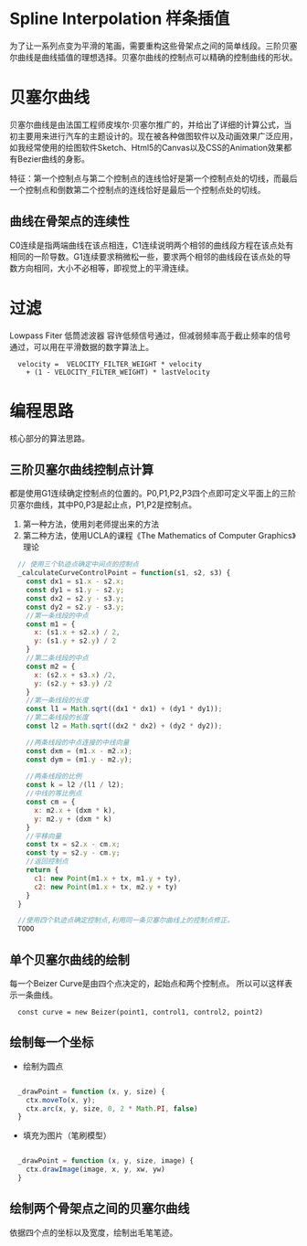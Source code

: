 # Spline Interpolation 样条插值

为了让一系列点变为平滑的笔画，需要重构这些骨架点之间的简单线段。三阶贝塞尔曲线是曲线插值的理想选择。贝塞尔曲线的控制点可以精确的控制曲线的形状。


# 贝塞尔曲线

贝塞尔曲线是由法国工程师皮埃尔·贝塞尔推广的，并给出了详细的计算公式，当初主要用来进行汽车的主题设计的。现在被各种做图软件以及动画效果广泛应用，如我经常使用的绘图软件Sketch、Html5的Canvas以及CSS的Animation效果都有Bezier曲线的身影。

特征：第一个控制点与第二个控制点的连线恰好是第一个控制点处的切线，而最后一个控制点和倒数第二个控制点的连线恰好是最后一个控制点处的切线。


## 曲线在骨架点的连续性
C0连续是指两端曲线在该点相连，C1连续说明两个相邻的曲线段方程在该点处有相同的一阶导数。G1连续要求稍微松一些，要求两个相邻的曲线段在该点处的导数方向相同，大小不必相等，即视觉上的平滑连续。

# 过滤
Lowpass Fiter 低筒滤波器
容许低频信号通过，但减弱频率高于截止频率的信号通过，可以用在平滑数据的数字算法上。

```
  velocity =  VELOCITY_FILTER_WEIGHT * velocity
    + (1 - VELOCITY_FILTER_WEIGHT) * lastVelocity
```

# 编程思路
核心部分的算法思路。

## 三阶贝塞尔曲线控制点计算
都是使用G1连续确定控制点的位置的。P0,P1,P2,P3四个点即可定义平面上的三阶贝塞尔曲线，其中P0,P3是起止点，P1,P2是控制点。

1. 第一种方法，使用刘老师提出来的方法
2. 第二种方法，使用UCLA的课程《The Mathematics of Computer Graphics》理论

```javascript
  // 使用三个轨迹点确定中间点的控制点
  _calculateCurveControlPoint = function(s1, s2, s3) {
    const dx1 = s1.x - s2.x;
    const dy1 = s1.y - s2.y;
    const dx2 = s2.y - s3.y;
    const dy2 = s2.y - s3.y;
    //第一条线段的中点
    const m1 = {
      x: (s1.x + s2.x) / 2,
      y: (s1.y + s2.y) / 2
    }
    //第二条线段的中点
    const m2 = {
      x: (s2.x + s3.x) /2,
      y: (s2.y + s3.y) /2
    }
    //第一条线段的长度
    const l1 = Math.sqrt((dx1 * dx1) + (dy1 * dy1));
    //第二条线段的长度
    const l2 = Math.sqrt((dx2 * dx2) + (dy2 * dy2));

    //两条线段的中点连接的中线向量
    const dxm = (m1.x - m2.x);
    const dym = (m1.y - m2.y);
    
    //两条线段的比例
    const k = l2 /(l1 / l2);
    //中线的等比例点
    const cm = {
      x: m2.x + (dxm * k),
      y: m2.y + (dxm * k)
    }
    //平移向量
    const tx = s2.x - cm.x;
    const ty = s2.y - cm.y;
    //返回控制点
    return {
      c1: new Point(m1.x + tx, m1.y + ty),
      c2: new Point(m1.x + tx, m2.y + ty)
    }
  }
```


```javascript
  //使用四个轨迹点确定控制点,利用同一条贝塞尔曲线上的控制点修正。
  TODO
```

## 单个贝塞尔曲线的绘制
每一个Beizer Curve是由四个点决定的，起始点和两个控制点。
所以可以这样表示一条曲线。

```
  const curve = new Beizer(point1, control1, control2, point2)
```

## 绘制每一个坐标

- 绘制为圆点

```javascript

  _drawPoint = function (x, y, size) {
    ctx.moveTo(x, y);
    ctx.arc(x, y, size, 0, 2 * Math.PI, false)
  }
```

- 填充为图片（笔刷模型）

```javascript

  _drawPoint = function (x, y, size, image) {
    ctx.drawImage(image, x, y, xw, yw)
  }
```

## 绘制两个骨架点之间的贝塞尔曲线
依据四个点的坐标以及宽度，绘制出毛笔笔迹。















